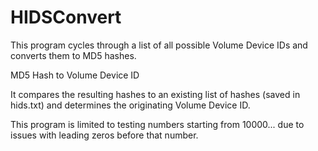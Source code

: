 # HIDSConvert
This program cycles through a list of all possible Volume Device IDs and converts them to MD5 hashes.

MD5 Hash to Volume Device ID

It compares the resulting hashes to an existing list of hashes (saved in hids.txt) and determines
the originating Volume Device ID.

This program is limited to testing numbers starting from 10000... due to issues with leading zeros before that number.
